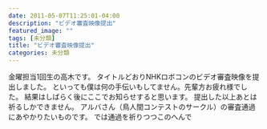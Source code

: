 ```yaml
---
date: 2011-05-07T11:25:01-04:00
description: "ビデオ審査映像提出"
featured_image: ""
tags: [未分類]
title: "ビデオ審査映像提出"
categories: 未分類
---
```


金曜担当1回生の高木です。
タイトルどおりNHKロボコンのビデオ審査映像を提出しました。
といっても僕は何の手伝いもしてません。先輩方お疲れ様でした。
結果はしばらく後にここでお知らせすると思います。
提出した以上あとは祈るしかできません。
アルバさん（鳥人間コンテストのサークル）の審査通過にあやかりたいものです。
では通過を祈りつつこのへんで
